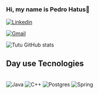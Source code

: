 ### Hi, my name is Pedro Hatus🌊
[![Linkedin](https://img.shields.io/badge/LinkedIn-0077B5?style=for-the-badge&logo=linkedin&logoColor=white)](https://www.linkedin.com/in/pedro-hatus-b04b7b1a0/)

[![Gmail](https://img.shields.io/badge/Gmail-D14836?style=for-the-badge&logo=gmail&logoColor=white)](phb.briano@gmail.com)

![Tutu GitHub stats](https://github-readme-stats.vercel.app/api?username=Hratus&show_icons=true&theme=radical)

## Day use Tecnologies

<div style="display: inline_block"><br/>
  
  <img alt="Java" align="center" src="https://img.shields.io/badge/Java-ED8B00?style=for-the-badge&logo=openjdk&logoColor=white" />
  <img alt="C++" align="center" src="https://img.shields.io/badge/C%2B%2B-00599C?style=for-the-badge&logo=c%2B%2B&logoColor=white" />
  <img alt="Postgres" align="center" src="https://img.shields.io/badge/PostgreSQL-316192?style=for-the-badge&logo=postgresql&logoColor=white" />
  <img alt="Spring" align="center" src="https://img.shields.io/badge/Spring-6DB33F?style=for-the-badge&logo=spring&logoColor=white" />


 
  
</div>
